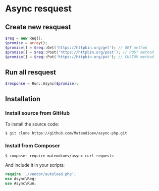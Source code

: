 Async resquest
=======

Create new resquest
--------

```php
$req = new Req();
$promise = array();
$promise[] = $req::Get('https://httpbin.org/get'); // GET method
$promise[] = $req::Post('https://httpbin.org/post'); // POST method
$promise[] = $req::Put('https://httpbin.org/put'); // CUSTOM method

```

Run all resquest
--------

```php
$response = Run::Async($promise);
```

Installation
------------

### Install source from GitHub
To install the source code:

    $ git clone https://github.com/Mateodioev/async-php.git


### Install from Composer

    $ composer require mateodioev/async-curl-requests

And include it in your scripts:

```php
require './vendor/autoload.php';
use Async\Req;
use Async\Run;
```
